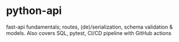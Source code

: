 # python-api
 fast-api fundamentals; routes, (de)/serialization, schema validation & models. Also covers SQL, pytest, CI/CD pipeline with GitHub actions
